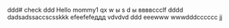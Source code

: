 ddd# check
ddd
Hello mommy1
qx
w
ы
s
d
ы
ввввccclf
dddd
dadsadssaccscsskkk
efeefefeддд
vdvdvd
ddd
eeewww
wwwdddcccccc
jj

